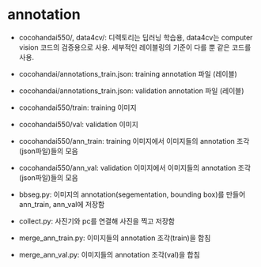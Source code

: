 annotation
================

- cocohandai550/, data4cv/: 디렉토리는 딥러닝 학습용, data4cv는 computer vision 코드의 검증용으로 사용. 세부적인 레이블링의 기준이 다를 뿐 같은 코드를 사용.

- cocohandai/annotations_train.json: training annotation 파일 (레이블)

- cocohandai/annotations_train.json: validation annotation 파일 (레이블)

- cocohandai550/train: training 이미지

- cocohandai550/val: validation 이미지

- cocohandai550/ann_train: training 이미지에서 이미지들의 annotation 조각(json파일)들의 모음

- cocohandai550/ann_val: validation 이미지에서 이미지들의 annotation 조각(json파일)들의 모음

- bbseg.py: 이미지의 annotation(segementation, bounding box)를 만들어 ann_train, ann_val에 저장함

- collect.py: 사진기와 pc를 연결해 사진을 찍고 저장함

- merge_ann_train.py: 이미지들의 annotation 조각(train)을 합침

- merge_ann_val.py: 이미지들의 annotation 조각(val)을 합침



